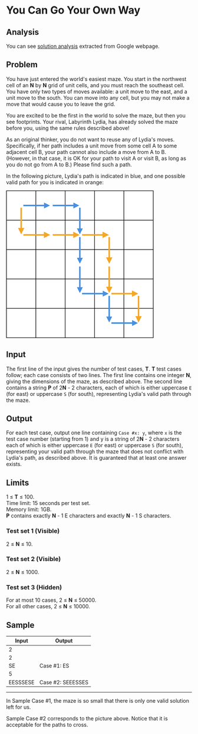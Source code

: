 # You Can Go Your Own Way

## Analysis

You can see [solution analysis](/Qualification%20Round/You%20Can%20Go%20Your%20Own%20Way/analysis.md) extracted from Google webpage.

## Problem

You have just entered the world's easiest maze. You start in the northwest cell of an **N** by **N** grid of unit cells, and you must reach the southeast cell. You have only two types of moves available: a unit move to the east, and a unit move to the south. You can move into any cell, but you may not make a move that would cause you to leave the grid.

You are excited to be the first in the world to solve the maze, but then you see footprints. Your rival, Labyrinth Lydia, has already solved the maze before you, using the same rules described above!

As an original thinker, you do not want to reuse any of Lydia's moves. Specifically, if her path includes a unit move from some cell A to some adjacent cell B, your path cannot also include a move from A to B. (However, in that case, it is OK for your path to visit A or visit B, as long as you do not go from A to B.) Please find such a path.

In the following picture, Lydia's path is indicated in blue, and one possible valid path for you is indicated in orange:

![You can go your own way](/images/qualification-round-you-can-go-your-own-way.png)

## Input

The first line of the input gives the number of test cases, **T**. **T** test cases follow; each case consists of two lines. The first line contains one integer **N**, giving the dimensions of the maze, as described above. The second line contains a string **P** of 2**N** - 2 characters, each of which is either uppercase `E` (for east) or uppercase `S` (for south), representing Lydia's valid path through the maze.

## Output

For each test case, output one line containing `Case #x: y`, where `x` is the test case number (starting from 1) and y is a string of 2**N** - 2 characters each of which is either uppercase `E` (for east) or uppercase `S` (for south), representing your valid path through the maze that does not conflict with Lydia's path, as described above. It is guaranteed that at least one answer exists.

## Limits

1 ≤ **T** ≤ 100.<br>
Time limit: 15 seconds per test set.<br>
Memory limit: 1GB.<br>
**P** contains exactly **N** - 1 E characters and exactly **N** - 1 S characters.

### Test set 1 (Visible)

2 ≤ **N** ≤ 10.

### Test set 2 (Visible)

2 ≤ **N** ≤ 1000.

### Test set 3 (Hidden)

For at most 10 cases, 2 ≤ **N** ≤ 50000.<br>
For all other cases, 2 ≤ **N** ≤ 10000.

## Sample

| Input    | Output            |
| -------- | ----------------- |
| 2        |                   |
| 2        |                   |
| SE       | Case #1: ES       |
| 5        |                   |
| EESSSESE | Case #2: SEEESSES |

---

In Sample Case #1, the maze is so small that there is only one valid solution left for us.

Sample Case #2 corresponds to the picture above. Notice that it is acceptable for the paths to cross.
